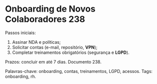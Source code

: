 # Onboarding de Novos Colaboradores 238

Passos iniciais:
1. Assinar NDA e políticas;
2. Solicitar contas (e-mail, repositório, **VPN**);
3. Completar treinamentos obrigatórios (segurança e **LGPD**).

Prazos: concluir em até 7 dias. Documento 238.

Palavras-chave: onboarding, contas, treinamentos, LGPD, acessos.
Tags: onboarding, rh.

